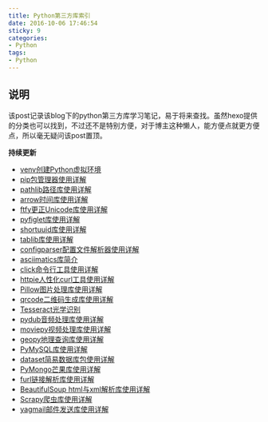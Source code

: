 ```yaml
---
title: Python第三方库索引
date: 2016-10-06 17:46:54
sticky: 9
categories:
- Python
tags:
- Python
---
```


## 说明
该post记录该blog下的python第三方库学习笔记，易于将来查找。虽然hexo提供的分类也可以找到，不过还不是特别方便，对于博主这种懒人，能方便点就更方便点，所以毫无疑问该post置顶。

**持续更新**

<!-- more -->

- [venv创建Python虚拟环境](https://xin053.github.io/2016/06/30/venv%E5%88%9B%E5%BB%BAPython%E8%99%9A%E6%8B%9F%E7%8E%AF%E5%A2%83/)
- [pip包管理器使用详解](https://xin053.github.io/2016/07/02/pip%E5%8C%85%E7%AE%A1%E7%90%86%E5%99%A8%E4%BD%BF%E7%94%A8%E8%AF%A6%E8%A7%A3/)
- [pathlib路径库使用详解](https://xin053.github.io/2016/07/03/pathlib%E8%B7%AF%E5%BE%84%E5%BA%93%E4%BD%BF%E7%94%A8%E8%AF%A6%E8%A7%A3/)
- [arrow时间库使用详解](https://xin053.github.io/2016/07/04/arrow%E6%97%B6%E9%97%B4%E5%BA%93%E4%BD%BF%E7%94%A8%E8%AF%A6%E8%A7%A3/)
- [ftfy更正Unicode库使用详解](https://xin053.github.io/2016/07/05/ftfy%E6%9B%B4%E6%AD%A3Unicode%E5%BA%93%E4%BD%BF%E7%94%A8%E8%AF%A6%E8%A7%A3/)
- [pyfiglet库使用详解](https://xin053.github.io/2016/07/06/pyfiglet%E5%BA%93%E4%BD%BF%E7%94%A8%E8%AF%A6%E8%A7%A3/)
- [shortuuid库使用详解](https://xin053.github.io/2016/07/07/shortuuid%E5%BA%93%E4%BD%BF%E7%94%A8%E8%AF%A6%E8%A7%A3/)
- [tablib库使用详解](https://xin053.github.io/2016/07/10/tablib%E5%BA%93%E4%BD%BF%E7%94%A8%E8%AF%A6%E8%A7%A3/)
- [configparser配置文件解析器使用详解](https://xin053.github.io/2016/07/18/configparser%E9%85%8D%E7%BD%AE%E6%96%87%E4%BB%B6%E8%A7%A3%E6%9E%90%E5%99%A8%E4%BD%BF%E7%94%A8%E8%AF%A6%E8%A7%A3/)
- [asciimatics库简介](https://xin053.github.io/2016/07/19/asciimatics%E5%BA%93%E4%BD%BF%E7%94%A8%E8%AF%A6%E8%A7%A3/)
- [click命令行工具使用详解](https://xin053.github.io/2016/07/31/click%E5%91%BD%E4%BB%A4%E8%A1%8C%E5%B7%A5%E5%85%B7%E4%BD%BF%E7%94%A8%E8%AF%A6%E8%A7%A3/)
- [httpie人性化curl工具使用详解](https://xin053.github.io/2016/08/15/httpie%E4%BA%BA%E6%80%A7%E5%8C%96curl%E5%B7%A5%E5%85%B7%E4%BD%BF%E7%94%A8%E8%AF%A6%E8%A7%A3/)
- [Pillow图片处理库使用详解](https://xin053.github.io/2016/10/26/Pillow%E5%9B%BE%E7%89%87%E5%A4%84%E7%90%86%E5%BA%93%E4%BD%BF%E7%94%A8%E8%AF%A6%E8%A7%A3/#more)
- [qrcode二维码生成库使用详解](https://xin053.github.io/2016/10/28/qrcode%E4%BA%8C%E7%BB%B4%E7%A0%81%E7%94%9F%E6%88%90%E5%BA%93%E4%BD%BF%E7%94%A8%E8%AF%A6%E8%A7%A3/#more)
- [Tesseract光学识别](https://xin053.github.io/2016/10/28/Tesseract%E5%85%89%E5%AD%A6%E8%AF%86%E5%88%AB/)
- [pydub音频处理库使用详解](https://xin053.github.io/2016/11/05/pydub%E9%9F%B3%E9%A2%91%E5%A4%84%E7%90%86%E5%BA%93%E4%BD%BF%E7%94%A8%E8%AF%A6%E8%A7%A3/#more)
- [moviepy视频处理库使用详解](https://xin053.github.io/2016/11/05/moviepy%E8%A7%86%E9%A2%91%E5%A4%84%E7%90%86%E5%BA%93%E4%BD%BF%E7%94%A8%E8%AF%A6%E8%A7%A3/#more)
- [geopy地理查询库使用详解](https://xin053.github.io/2016/11/06/geopy%E5%9C%B0%E7%90%86%E6%9F%A5%E8%AF%A2%E5%BA%93%E4%BD%BF%E7%94%A8%E8%AF%A6%E8%A7%A3/#more)
- [PyMySQL库使用详解](https://xin053.github.io/2016/11/06/PyMySQL%E5%BA%93%E4%BD%BF%E7%94%A8%E8%AF%A6%E8%A7%A3/)
- [dataset简易数据库包使用详解](https://xin053.github.io/2016/11/08/dataset%E7%AE%80%E6%98%93%E6%95%B0%E6%8D%AE%E5%BA%93%E5%8C%85%E4%BD%BF%E7%94%A8%E8%AF%A6%E8%A7%A3/#more)
- [PyMongo芒果库使用详解](https://xin053.github.io/2016/11/09/PyMongo%E8%8A%92%E6%9E%9C%E5%BA%93%E4%BD%BF%E7%94%A8%E8%AF%A6%E8%A7%A3/)
- [furl链接解析库使用详解](https://xin053.github.io/2016/11/13/furl%E9%93%BE%E6%8E%A5%E8%A7%A3%E6%9E%90%E5%BA%93%E4%BD%BF%E7%94%A8%E8%AF%A6%E8%A7%A3/)
- [BeautifulSoup html与xml解析库使用详解](https://xin053.github.io/2016/11/14/BeautifulSoup%20html%E4%B8%8Exml%E8%A7%A3%E6%9E%90%E5%BA%93%E4%BD%BF%E7%94%A8%E8%AF%A6%E8%A7%A3/)
- [Scrapy爬虫库使用详解](https://xin053.github.io/2016/12/10/Scrapy%E7%88%AC%E8%99%AB%E5%BA%93%E4%BD%BF%E7%94%A8%E8%AF%A6%E8%A7%A3/)
- [yagmail邮件发送库使用详解](https://xin053.github.io/2016/12/17/yagmail%E9%82%AE%E4%BB%B6%E5%8F%91%E9%80%81%E5%BA%93%E4%BD%BF%E7%94%A8%E8%AF%A6%E8%A7%A3/)
